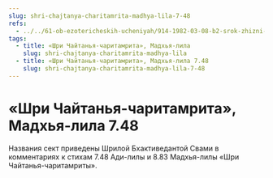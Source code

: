 ```yaml
---
slug: shri-chajtanya-charitamrita-madhya-lila-7-48
refs:
  - ../../61-ob-ezotericheskih-ucheniyah/914-1982-03-08-b2-srok-zhizni-neavtoritetnyh-duhovnyh-techenij-kratok.md
tags:
  - title: «Шри Чайтанья-чаритамрита», Мадхья-лила
    slug: shri-chajtanya-charitamrita-madhya-lila
  - title: «Шри Чайтанья-чаритамрита», Мадхья-лила 7.48
    slug: shri-chajtanya-charitamrita-madhya-lila-7-48
---
```


# «Шри Чайтанья-чаритамрита», Мадхья-лила 7.48

Названия сект приведены Шрилой Бхактиведантой Свами в комментариях к стихам 7.48 Ади-лилы и 8.83 Мадхья-лилы «Шри Чайтанья-чаритамриты».



